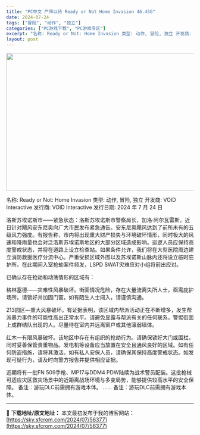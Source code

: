 ```yaml
---
title: "PC中文 严阵以待 Ready or Not Home Invasion 46.45G"
date: 2024-07-24
tags: ["冒险", "动作", "独立"]
categories: ["PC游戏下载", "PC游戏专区"]
excerpt: "名称: Ready or Not: Home Invasion 类型: 动作, 冒险, 独立 开发商: VOID Interactive 发行商: VOID Interactive 发行日期: 2024 年 7 月 24 日 洛斯苏埃诺斯市——紧急状态：洛斯苏埃诺斯市警察局长，加洛·阿尔瓦雷斯，近日&hellip;"
layout: post
---
```


<img class="aligncenter size-full wp-image-56378" src="https://sky.sfcrom.com/wp-content/uploads/2024/07/2024072407365368.webp" alt="" width="660" height="370" />

名称: Ready or Not: Home Invasion
类型: 动作, 冒险, 独立
开发商: VOID Interactive
发行商: VOID Interactive
发行日期: 2024 年 7 月 24 日

洛斯苏埃诺斯市——紧急状态：洛斯苏埃诺斯市警察局长，加洛·阿尔瓦雷斯，近日针对飓风安东尼奥向广大市民发布紧急通告。安东尼奥飓风达到了前所未有的五级风力强度。有报告称，市内将出现重大财产损失与环境破坏情形，同时极大的风速和降雨量也会对泛洛斯苏埃诺斯地区的大部分区域造成影响。巡逻人员应保持高度警戒状态，并将在道路上设立检查站。如果条件允许，我们将在大型医院周边建立消防救援医疗分流中心。严重受损区域外围以及苏埃诺斯山脉内还将设立临时庇护所。在此期间入室抢劫案件频发，LSPD SWAT灾难应对小组将前出应对。

已确认存在抢劫和动荡情形的区域有：

格林塞德——灾难性风暴破坏。街面情况危险，存在大量流离失所人士，亟需庇护场所。请锁好并加固门窗。如有陌生人士闯入，请谨慎沟通。

213园区—重大风暴破坏。有证据表明，该区域内帮派活动正在不断增多，发生帮派暴力事件的可能性高出正常水平。请避免显露与帮派有关的任何联系，警惕街面上成群结队出现的人。尽量待在室内并远离窗户或其他薄弱墙体。

红木―有限风暴破坏。该地区中存在有组织的抢劫行为。请确保锁好大门或围栏，同时妥善保管贵重物品。发电机等设备应当放置在安全且通风良好的区域。如有任何防盗措施，请将其激活。如有私人安保人员，请确保其保持高度警戒状态。如发现可疑行为，请及时向警方报告并提供相应证据。

近期将有一批FN 509手枪、MP17与DDM4 PDW陆续为战术警员配装。这批枪械可适应灾区救灾场景中的近距离战场环境与多变局势，能够提供较高水平的安全保障。
备注：游玩DLC前需拥有游戏本体。
……
备注：游玩DLC前需拥有游戏本体。

---
📖 **下载地址/原文地址：** 本文最初发布于我的博客网站：[https://sky.sfcrom.com/2024/07/56377](https://sky.sfcrom.com/2024/07/56377)
